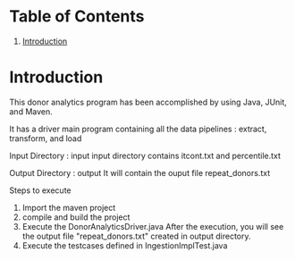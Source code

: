 # Table of Contents
1. [Introduction](README.md#introduction)


# Introduction
This donor analytics program has been accomplished by using Java, JUnit, and Maven.

It has a driver main program containing all the data pipelines : extract, transform, and load

Input Directory : input
input directory contains itcont.txt and percentile.txt

Output Directory : output
It will contain the ouput file repeat_donors.txt

Steps  to execute
1. Import the maven project
2. compile and build the project
3. Execute the DonorAnalyticsDriver.java
After the execution, you will see the output file "repeat_donors.txt" created in output directory.
4. Execute the testcases defined in IngestionImplTest.java




